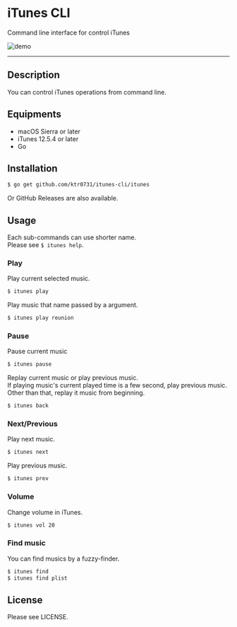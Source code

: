 # iTunes CLI
Command line interface for control iTunes

![demo](./demo.gif)  

---  

## Description  
You can control iTunes operations from command line.  

## Equipments
- macOS Sierra or later
- iTunes 12.5.4 or later
- Go

## Installation
``` sh
$ go get github.com/ktr0731/itunes-cli/itunes
```

Or GitHub Releases are also available.

## Usage
Each sub-commands can use shorter name.  
Please see `$ itunes help`.  

### Play
Play current selected music.  
``` sh
$ itunes play
```

Play music that name passed by a argument.
``` sh
$ itunes play reunion
```

### Pause
Pause current music
``` sh
$ itunes pause
```

Replay current music or play previous music.  
If playing music's current played time is a few second, play previous music.  
Other than that, replay it music from beginning.  
``` sh
$ itunes back
```

### Next/Previous
Play next music.  
``` sh
$ itunes next
```

Play previous music.  
``` sh
$ itunes prev
```

### Volume
Change volume in iTunes.  
``` sh
$ itunes vol 20
```

### Find music
You can find musics by a fuzzy-finder.
``` sh
$ itunes find
$ itunes find plist
```

## License
Please see LICENSE.
